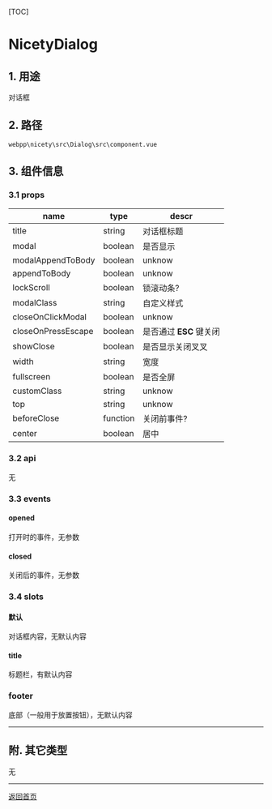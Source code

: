 [TOC]

# NicetyDialog

## 1. 用途

对话框

## 2. 路径

```
webpp\nicety\src\Dialog\src\component.vue
```

## 3. 组件信息

### 3.1 props

| name | type | descr |
|------|------|-------|
| title | string | 对话框标题 |
| modal | boolean | 是否显示 |
| modalAppendToBody | boolean | unknow |
| appendToBody | boolean | unknow |
| lockScroll | boolean | 锁滚动条? |
| modalClass | string | 自定义样式 |
| closeOnClickModal | boolean | unknow |
| closeOnPressEscape | boolean | 是否通过 **ESC** 键关闭 |
| showClose | boolean | 是否显示关闭叉叉 |
| width | string | 宽度 |
| fullscreen | boolean | 是否全屏 |
| customClass | string | unknow |
| top | string | unknow |
| beforeClose | function | 关闭前事件? |
| center | boolean | 居中 |


### 3.2 api

无

### 3.3 events

#### opened

打开时的事件，无参数

#### closed

关闭后的事件，无参数

### 3.4 slots

#### 默认

对话框内容，无默认内容

#### title

标题栏，有默认内容

### footer

底部（一般用于放置按钮），无默认内容

---

## 附. 其它类型

无

---

[返回首页][back]

[back]: ../index.md